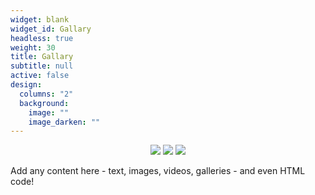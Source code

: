 ```yaml
---
widget: blank
widget_id: Gallary
headless: true
weight: 30
title: Gallary
subtitle: null
active: false
design:
  columns: "2"
  background:
    image: ""
    image_darken: ""
---
```

<center class="half">
    <img src="https://s4.ax1x.com/2021/12/19/TZJyYq.jpg"/><img src="https://s4.ax1x.com/2021/12/19/TZJgpV.jpg"/><img src="https://s4.ax1x.com/2021/12/19/TZJ6f0.jpg"/>
</center>

Add any content here - text, images, videos, galleries - and even HTML code!